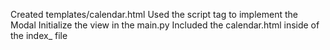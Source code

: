 Created templates/calendar.html
Used the script tag to implement the Modal
Initialize the view in the main.py
Included the calendar.html inside of the index_ file
